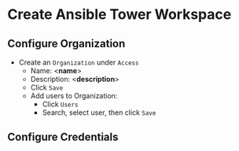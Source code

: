# Create Ansible Tower Workspace
## Configure Organization
- Create an `Organization` under `Access`
  - Name: \<**name**>
  - Description: \<**description**>
  - Click `Save`
  - Add users to Organization:
     - Click `Users`
     - Search, select user, then click `Save`

## Configure Credentials
